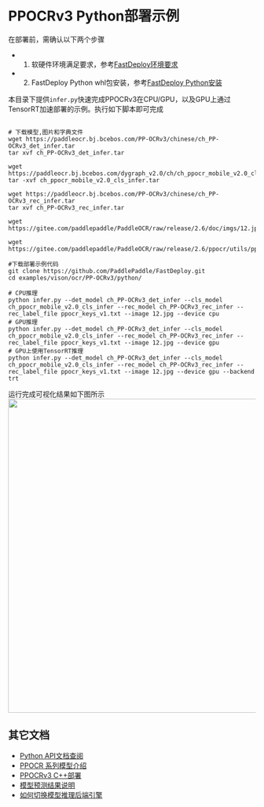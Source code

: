 # PPOCRv3 Python部署示例

在部署前，需确认以下两个步骤

- 1. 软硬件环境满足要求，参考[FastDeploy环境要求](../../../../../docs/cn/build_and_install/download_prebuilt_libraries.md)  
- 2. FastDeploy Python whl包安装，参考[FastDeploy Python安装](../../../../../docs/cn/build_and_install/download_prebuilt_libraries.md)

本目录下提供`infer.py`快速完成PPOCRv3在CPU/GPU，以及GPU上通过TensorRT加速部署的示例。执行如下脚本即可完成

```

# 下载模型,图片和字典文件
wget https://paddleocr.bj.bcebos.com/PP-OCRv3/chinese/ch_PP-OCRv3_det_infer.tar
tar xvf ch_PP-OCRv3_det_infer.tar

wget https://paddleocr.bj.bcebos.com/dygraph_v2.0/ch/ch_ppocr_mobile_v2.0_cls_infer.tar
tar -xvf ch_ppocr_mobile_v2.0_cls_infer.tar

wget https://paddleocr.bj.bcebos.com/PP-OCRv3/chinese/ch_PP-OCRv3_rec_infer.tar
tar xvf ch_PP-OCRv3_rec_infer.tar

wget https://gitee.com/paddlepaddle/PaddleOCR/raw/release/2.6/doc/imgs/12.jpg

wget https://gitee.com/paddlepaddle/PaddleOCR/raw/release/2.6/ppocr/utils/ppocr_keys_v1.txt

#下载部署示例代码
git clone https://github.com/PaddlePaddle/FastDeploy.git
cd examples/vison/ocr/PP-OCRv3/python/

# CPU推理
python infer.py --det_model ch_PP-OCRv3_det_infer --cls_model ch_ppocr_mobile_v2.0_cls_infer --rec_model ch_PP-OCRv3_rec_infer --rec_label_file ppocr_keys_v1.txt --image 12.jpg --device cpu
# GPU推理
python infer.py --det_model ch_PP-OCRv3_det_infer --cls_model ch_ppocr_mobile_v2.0_cls_infer --rec_model ch_PP-OCRv3_rec_infer --rec_label_file ppocr_keys_v1.txt --image 12.jpg --device gpu
# GPU上使用TensorRT推理
python infer.py --det_model ch_PP-OCRv3_det_infer --cls_model ch_ppocr_mobile_v2.0_cls_infer --rec_model ch_PP-OCRv3_rec_infer --rec_label_file ppocr_keys_v1.txt --image 12.jpg --device gpu --backend trt
```

运行完成可视化结果如下图所示
<img width="640" src="https://user-images.githubusercontent.com/109218879/185826024-f7593a0c-1bd2-4a60-b76c-15588484fa08.jpg">




## 其它文档

- [Python API文档查阅](https://baidu-paddle.github.io/fastdeploy-api/python/html/)
- [PPOCR 系列模型介绍](../../)
- [PPOCRv3 C++部署](../cpp)
- [模型预测结果说明](../../../../../docs/api/vision_results/)
- [如何切换模型推理后端引擎](../../../../../docs/cn/faq/how_to_change_backend.md)
